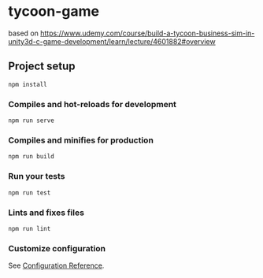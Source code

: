 # tycoon-game
based on https://www.udemy.com/course/build-a-tycoon-business-sim-in-unity3d-c-game-development/learn/lecture/4601882#overview

## Project setup
```
npm install
```

### Compiles and hot-reloads for development
```
npm run serve
```

### Compiles and minifies for production
```
npm run build
```

### Run your tests
```
npm run test
```

### Lints and fixes files
```
npm run lint
```

### Customize configuration
See [Configuration Reference](https://cli.vuejs.org/config/).
